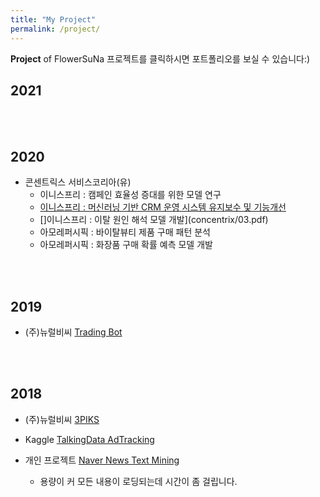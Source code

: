 ```yaml
---
title: "My Project"
permalink: /project/
---
```


**Project** of FlowerSuNa
프로젝트를 클릭하시면 포트폴리오를 보실 수 있습니다:)

## 2021

<br><br>

## 2020

- 콘센트릭스 서비스코리아(유)
  - 이니스프리 : 캠페인 효율성 증대를 위한 모델 연구
  - [이니스프리 : 머신러닝 기반 CRM 운영 시스템 유지보수 및 기능개선](concentrix/04.pdf)
  - []이니스프리 : 이탈 원인 해석 모델 개발](concentrix/03.pdf)
  - 아모레퍼시픽 : 바이탈뷰티 제품 구매 패턴 분석
  - 아모레퍼시픽 : 화장품 구매 확률 예측 모델 개발

<br><br>

## 2019

- (주)뉴럴비씨 [Trading Bot](neuralbc/Trading_Bot.pdf)

<br><br>

## 2018

- (주)뉴럴비씨 [3PIKS](neuralbc/3PIKS.pdf)

- Kaggle [TalkingData AdTracking](kaggle/TalkingData_AdTracking.pdf)

- 개인 프로젝트 [Naver News Text Mining](myway/naver_news.html)
  - 용량이 커 모든 내용이 로딩되는데 시간이 좀 걸립니다.
